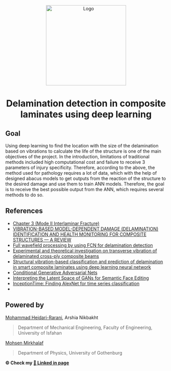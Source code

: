 
<p align="center">
  <a href="https://github.com/Arshianb/Environment-Nectar">
    <img src="https://github.com/Arshianb/Delamination-detection-in-composite-laminates-using-machine-learning/raw/Master/introdl.png" alt="Logo" height="250">
  </a>
    <h1 align="center">Delamination detection in composite laminates using deep learning</h1>
</p>

## Goal

Using deep learning to find the location with the size of the delamination based on vibrations to calculate the life of the structure is one of the main objectives of the project. In the introduction, limitations of traditional methods included high computational cost and failure to receive 3 parameters of injury specificity. Therefore, according to the above, the method used for pathology requires a lot of data, which with the help of designed abacus models to get outputs from the reaction of the structure to the desired damage and use them to train ANN models. Therefore, the goal is to receive the best possible output from the ANN, which requires several methods to do so.

## References

* [Chapter 3 (Mode II Interlaminar Fracture)](https://www.researchgate.net/publication/283121707_Chapter_3)
* [VIBRATION-BASED MODEL-DEPENDENT DAMAGE (DELAMINATION) IDENTIFICATION AND HEALTH MONITORING FOR COMPOSITE STRUCTURES — A REVIEW](https://www.sciencedirect.com/science/article/abs/pii/S0022460X9992624X)
* [Full wavefield processing by using FCN for delamination detection](https://www.sciencedirect.com/science/article/pii/S0888327020309237)
* [Experimental and theoretical investigation on transverse vibration of delaminated cross-ply composite beams](https://www.sciencedirect.com/science/article/abs/pii/S0020740316300856)
* [Structural vibration-based classification and prediction of delamination in smart composite laminates using deep learning neural network](sciencedirect.com/science/article/abs/pii/S1359836818325411)
* [Conditional Generative Adversarial Nets](https://arxiv.org/abs/1411.1784)
* [Interpreting the Latent Space of GANs for Semantic Face Editing](https://arxiv.org/abs/1907.10786)
* [InceptionTime: Finding AlexNet for time series classification](https://link.springer.com/article/10.1007/s10618-020-00710-y)
* 

## Powered by

[Mohammad Heidari-Rarani](https://engold.ui.ac.ir/~m.heidarirarani/index.html), Arshia Nikbakht
> Department of Mechanical Engineering, Faculty of Engineering, University of Isfahan

[Mohsen Mirkhalaf](https://www.gu.se/en/about/find-staff/mohsenmirkhalaf)
> Department of Physics, University of Gothenburg


**© Check my [:link: Linked in page](https://www.linkedin.com/in/arshia-nikbakht)**
